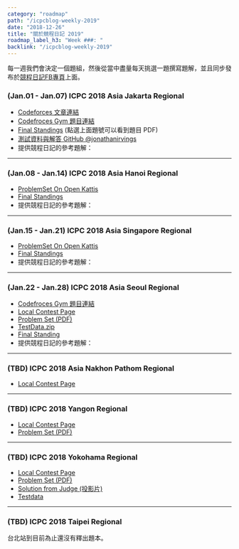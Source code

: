 ```yaml
---
category: "roadmap"
path: "/icpcblog-weekly-2019"
date: "2018-12-26"
title: "關於競程日記 2019"
roadmap_label_h3: "Week ###: "
backlink: "/icpcblog-weekly-2019"
---
```


每一週我們會決定一個題組，然後從當中盡量每天挑選一題撰寫題解，並且同步發布於[競程日記FB專頁](https://www.facebook.com/TaiwanCompetitiveProgrammingBlog/)上面。

### (Jan.01 - Jan.07) ICPC 2018 Asia Jakarta Regional

* [Codeforces 文章連結](https://codeforces.com/blog/entry/63220)
* [Codefroces Gym 題目連結](https://codeforces.com/gym/102001)
* [Final Standings](https://competition.binus.ac.id/icpc2018/final.html) (點選上面題號可以看到題目 PDF)
* [測試資料與解答 GitHub @jonathanirvings](https://github.com/jonathanirvings/icpc-jakarta-2018/)
* 提供競程日記的參考題解：  
<problem-list-as-tags
    n='12'
    path-prefix="/problem/icpc/asia_jakarta_2018"></problem-list-as-tags>

-----

### (Jan.08 - Jan.14) ICPC 2018 Asia Hanoi Regional

* [ProblemSet On Open Kattis](https://open.kattis.com/problem-sources/The%202018%20ICPC%20Asia%20Hanoi%20Regional%20Contest)
* [Final Standings](https://hanoi18.kattis.com/standings)
* 提供競程日記的參考題解：  
<problem-list-as-tags
    n='12'
    path-prefix="/problem/icpc/asia_hanoi_2018"></problem-list-as-tags>


-----

### (Jan.15 - Jan.21) ICPC 2018 Asia Singapore Regional

* [ProblemSet On Open Kattis](https://open.kattis.com/problem-sources/2018%20ICPC%20Asia%20Singapore%20Regional)
* [Final Standings](https://asiasg18.kattis.com/standings)
* 提供競程日記的參考題解：  
<problem-list-as-tags
    n='12'
    path-prefix="/problem/icpc/asia_singapore_2018"></problem-list-as-tags>

-----

### (Jan.22 - Jan.28) ICPC 2018 Asia Seoul Regional

* [Codefroces Gym 題目連結](https://codeforces.com/gym/101987)
* [Local Contest Page](http://icpckorea.org/archives/1774)
* [Problem Set (PDF)](http://icpckorea.org/2018/regional/problemset-2018.pdf)
* [TestData.zip](http://icpckorea.org/2018/regional/2018_seoul_testdata.zip)
* [Final Standing](http://icpckorea.org/2018/regional/scoreboard)
* 提供競程日記的參考題解：  
<problem-list-as-tags
    n='12'
    path-prefix="/problem/icpc/asia_seoul_2018"></problem-list-as-tags>

-----

### (TBD) ICPC 2018 Asia Nakhon Pathom Regional

* [Local Contest Page](https://www.ict.mahidol.ac.th/acmicpc/2018/)

-----

### (TBD) ICPC 2018 Yangon Regional

* [Local Contest Page](http://www.ucsy.edu.mm/ucsy/pages/aryangon2018.jsp)
* [Problem Set (PDF)](http://www.ucsy.edu.mm/ucsy/pages/q-aryangon2018.pdf)

-----

### (TBD) ICPC 2018 Yokohama Regional

* [Local Contest Page]()
* [Problem Set (PDF)](http://storage.googleapis.com/icpcsec/2018-regional/problems_all.pdf)
* [Solution from Judge (投影片)](http://icpc.iisf.or.jp/past-icpc/regional2018/commentaries-2018.pdf)
* [Testdata](http://icpc.iisf.or.jp/past-icpc/regional2018/icpcdata2018.tar.gz)

-----

### (TBD) ICPC 2018 Taipei Regional

台北站到目前為止還沒有釋出題本。